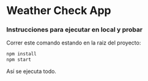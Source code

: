 # Weather Check App

### Instrucciones para ejecutar en local y probar
Correr este comando estando en la raiz del proyecto:
```bash
npm install
npm start
```
Así se ejecuta todo.
